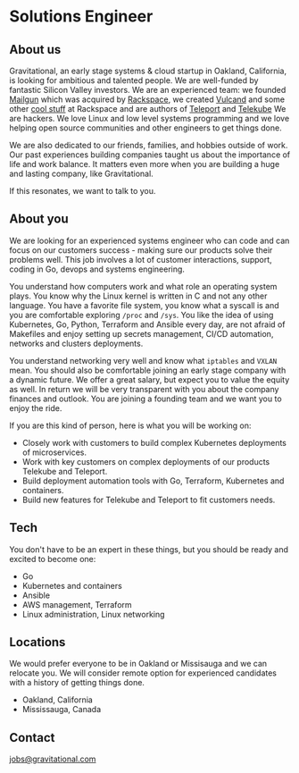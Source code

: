 # Solutions Engineer

## About us

Gravitational, an early stage systems & cloud startup in Oakland, California, is looking for ambitious and talented people. 
We are well-funded by fantastic Silicon Valley investors. 
We are an experienced team: we founded [Mailgun](http://mailgun.com) which was acquired by [Rackspace](http://rackspace.com), 
we created [Vulcand](https://github.com/vulcand/vulcand) and some other [cool stuff](http://www.rackspace.com/blog/onmetal-the-right-way-to-scale/) at Rackspace and are authors of [Teleport](https://github.com/gravitational/teleport) and [Telekube](https://gravitational.com/telekube)
We are hackers. We love Linux and low level systems programming and we love helping open source communities and other engineers to get things done.

We are also dedicated to our friends, families, and hobbies outside of work. 
Our past experiences building companies taught us about the importance of life and work balance. 
It matters even more when you are building a huge and lasting company, like Gravitational.

If this resonates, we want to talk to you.

## About you

We are looking for an experienced systems engineer who can code and can focus on our customers success - 
making sure our products solve their problems well. 
This job involves a lot of customer interactions, support, coding in Go, devops and systems
engineering. 

You understand how computers work and what role an operating system plays. 
You know why the Linux kernel is written in C and not any other language. 
You have a favorite file system, you know what a syscall is and you are comfortable exploring `/proc` and `/sys`. 
You like the idea of using Kubernetes, Go, Python, Terraform and Ansible every day, are not afraid of Makefiles and 
enjoy setting up secrets management, CI/CD automation, networks and clusters deployments. 

You understand networking very well and know what `iptables` and `VXLAN` mean.
You should also be comfortable joining an early stage company with a dynamic future. 
We offer a great salary, but expect you to value the equity as well. 
In return we will be very transparent with you about the company finances and outlook. 
You are joining a founding team and we want you to enjoy the ride.

If you are this kind of person, here is what you will be working on:

* Closely work with customers to build complex Kubernetes deployments of microservices.
* Work with key customers on complex deployments of our products Telekube and Teleport.
* Build deployment automation tools with Go, Terraform, Kubernetes and containers.
* Build new features for Telekube and Teleport to fit customers needs.

## Tech

You don't have to be an expert in these things, but you should be ready and excited to become one:

* Go
* Kubernetes and containers
* Ansible
* AWS management, Terraform
* Linux administration, Linux networking

## Locations

We would prefer everyone to be in Oakland or Missisauga and we can relocate you. We will consider remote option for experienced candidates with a history of getting things done.

* Oakland, California
* Mississauga, Canada

## Contact

jobs@gravitational.com
